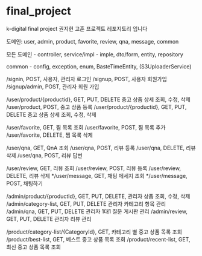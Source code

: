 # final_project
k-digital final project 권지현 고훈 프로젝트 레포지토리 입니다

도메인: user, admin, product, favorite, review, qna, message, common

모든 도메인 - controller, service/impl - imple, dto/form, entity, repository

common - config, exception, enum, BasteTimeEntity, (S3UploaderService)

/signin, POST, 사용자, 관리자 로그인
/signup, POST, 사용자 회원가입
/signup/admin, POST, 관리자 회원 가입 

/user/product/{productid}, GET, PUT, DELETE 중고 상품 상세 조회, 수정, 삭제
/user/product, POST, 중고 상품 등록
/user/product/{productid}, GET, PUT, DELETE 중고 상품 상세 조회, 수정, 삭제

/user/favorite, GET, 찜 목록 조회
/user/favorite, POST, 찜 목록 추가 
/user/favorite, DELETE, 찜 목록 삭제

/user/qna, GET, QnA 조회
/user/qna, POST, 리뷰 등록
/user/qna, DELETE, 리뷰 삭제 
/user/qna, POST, 리뷰 답변 

/user/review, GET, 리뷰 조회
/user/review, POST, 리뷰 등록 
/user/review, DELETE, 리뷰 삭제 
*/user/message, GET, 채팅 메세지 조회
*/user/message, POST, 채팅하기 

/admin/product/{productId}, GET, PUT, DELETE, 관리자 상품 조회, 수정, 삭제
/admin/category-list, GET, PUT, DELETE 관리자 카테고리 항목 관리 
/admin/qna, GET, PUT, DELETE 관리자 1대1 질문 게시판 관리
/admin/review, GET, PUT, DELETE 관리자 리뷰 관리   

/product/category-list/{CategoryId}, GET, 카테고리 별 중고 상품 목록 조회
/product/best-list, GET, 베스트 중고 상품 목록 조회
/product/recent-list, GET, 최신 중고 상품 목록 조회  

